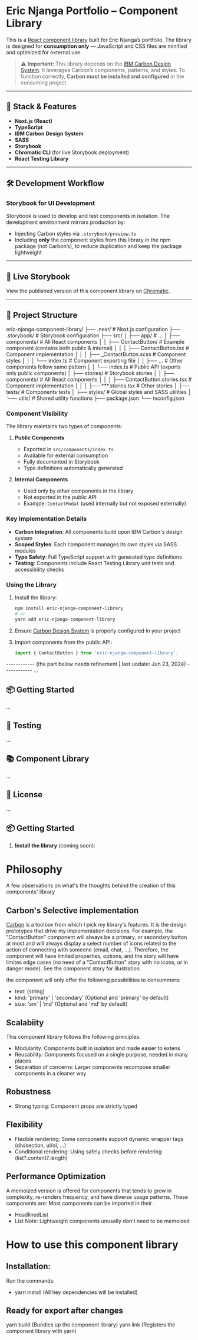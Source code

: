 # Eric Njanga Portfolio – Component Library

This is a [React component library](https://www.chromatic.com/library?appId=6856ac512f4faa67a7d9c5c2) built for Eric Njanga’s portfolio. The library is designed for **consumption only** — JavaScript and CSS files are minified and optimized for external use.

> ⚠️ **Important:** This library depends on the [IBM Carbon Design System](https://carbondesignsystem.com/). It leverages Carbon’s components, patterns, and styles. To function correctly, **Carbon must be installed and configured** in the consuming project.

---

## 🚀 Stack & Features

- **Next.js (React)**
- **TypeScript**
- **IBM Carbon Design System**
- **SASS**
- **Storybook**
- **Chromatic CLI** (for live Storybook deployment)
- **React Testing Library**

---

## 🛠 Development Workflow

### Storybook for UI Development

Storybook is used to develop and test components in isolation. The development environment mirrors production by:

- Injecting Carbon styles via `.storybook/preview.ts`
- Including **only** the component styles from this library in the npm package (not Carbon’s), to reduce duplication and keep the package lightweight

---

## 📘 Live Storybook

View the published version of this component library on [Chromatic](https://www.chromatic.com/library?appId=6856ac512f4faa67a7d9c5c2).

---

## 📁 Project Structure

eric-njanga-component-library/
├── .next/ # Next.js configuration
├── .storybook/ # Storybook configuration
├── src/
│ ├── app/ # ...
│ ├── components/ # All React components
│ │ ├── ContactButton/ # Example component (contains both public & internal)
│ │ │ ├── ContactButton.tsx # Component implementation
│ │ │ ├── \_ContactButton.scss # Component styles
│ │ │ └── index.ts # Component exporting file
│ │ ├── ... # Other components follow same pattern
│ │ └── index.ts # Public API (exports only public components)
│ ├── stories/ # Storybook stories
│ │ ├── components/ # All React components
│ │ │ ├── ContactButton.stories.tsx # Component implementation
│ │ │ ├── \*\*\*.stories.tsx # Other stories
│ ├── tests/ # Components tests
│ ├── styles/ # Global styles and SASS utilities
│ └── utils/ # Shared utility functions
├── package.json
└── tsconfig.json

### Component Visibility

The library maintains two types of components:

1. **Public Components**

   - Exported in `src/components/index.ts`
   - Available for external consumption
   - Fully documented in Storybook
   - Type definitions automatically generated

2. **Internal Components**
   - Used only by other components in the library
   - Not exported in the public API
   - Example: `ContactModal` (used internally but not exposed externally)

### Key Implementation Details

- **Carbon Integration**: All components build upon IBM Carbon's design system
- **Scoped Styles**: Each component manages its own styles via SASS modules
- **Type Safety**: Full TypeScript support with generated type definitions
- **Testing**: Components include React Testing Library unit tests and accessibility checks

### Using the Library

1. Install the library:

   ```bash
   npm install eric-njanga-component-library
   # or
   yarn add eric-njanga-component-library
   ```

2. Ensure [Carbon Design System](https://carbondesignsystem.com/) is properly configured in your project

3. Import components from the public API:
   ```ts
   import { ContactButton } from 'eric-njanga-component-library';
   ```

------------ (the part below needs refinement | last uodate: Jun 23, 2024) ------------
...

## 📦 Getting Started

...

## 🧪 Testing

...

## 📚 Component Library

...

## 📄 License

...

## 📦 Getting Started

1. **Install the library** (coming soon):

# Philosophy

A few observations on what's the thoughts behind the creation of this components' library

## Carbon's Selective implementation

[Carbon](https://carbondesignsystem.com/) is a toolbox from which I pick my library's features. It is the design prototypes that drive my implementation decisions. For example, the "ContactButton" component will always be a primary, or secondary button at most and will always display a select number of icons related to the action of connecting with someone (email, chat, ...). Therefore, the component will have limited properties, options, and the story will have limites edge cases (no need of a "ContactButton" story with no icons, or in danger mode). See the component story for illustration.

the component will only offer the following possibilities to consummers:

- text: (string)
- kind: 'primary' | 'secondary' (Optional and 'primary' by default)
- size: 'sm' | 'md' (Optional and 'md' by default)

## Scalabiity

This component library follows the following principles:

- Modularity: Components built in isolation and made easier to extens
- Reusability: Components focused on a single purpose, needed in many places
- Separation of concerns: Larger components recompose smaller components in a cleaner way

## Robustness

- Strong typing: Component props are strictly typed

## Flexibility

- Flexible rendering: Some components support dynamic wrapper tags (div/section, ul/ol, ...)
- Conditional rendering: Using safely checks before rendering (list?.content?.length)

## Performance Optimization

A memoized version is offered for components that tends to grow in complexity, re-renders frequency, and have diverse usage patterns. These components are:
Most components can be imported in their .

- HeadlinedList
- List
  Note: Lightweight components unusally don't need to be memoized

# How to use this component library

## Installation:

Run the commands:

- yarn install (All hey dependencies will be installed)

## Ready for export after changes

yarn build (Bundles up the component library)
yarn link (Registers the component library with yarn)
